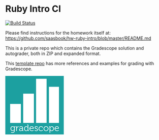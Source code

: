 Ruby Intro CI
=============

[![Build Status](https://magnum.travis-ci.com/saasbook/hw-ruby-intro-ci.svg?token=CPXPCn5Dy1cwCKsavtqL)](https://magnum.travis-ci.com/saasbook/hw-ruby-intro-ci)

Please find instructions for the homework itself at: https://github.com/saasbook/hw-ruby-intro/blob/master/README.md

This is a private repo which contains the Gradescope solution and autograder, both in ZIP and expanded format.

This [template repo](https://github.com/saasbook/gradescope_rspec_assignment) has more references and examples for grading with Gradescope.

![gradescope has been enabled](./gradescope-enabled.png)

